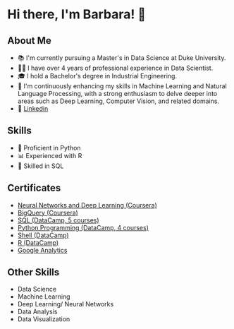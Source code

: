 # Hi there, I'm Barbara! 👋

## About Me
- 📚 I'm currently pursuing a Master's in Data Science at Duke University.
- 👩‍💻 I have over 4 years of professional experience in Data Scientist.
- 🎓 I hold a Bachelor's degree in Industrial Engineering.
- 🚀 I'm continuously enhancing my skills in Machine Learning and Natural Language Processing, with a strong enthusiasm to delve deeper into areas such as Deep Learning, Computer Vision, and related domains. 
- 🔗 [Linkedin](https://www.linkedin.com/in/barbarafloresrios/)

## Skills
- 🐍 Proficient in Python
- 📊 Experienced with R
- 💾 Skilled in SQL

## Certificates
- [Neural Networks and Deep Learning (Coursera)](https://www.coursera.org/account/accomplishments/certificate/ZFQZXJUKWP7L)
- [BigQuery (Coursera)](https://www.coursera.org/account/accomplishments/certificate/28MSWGF3WJL7)
- [SQL (DataCamp, 5 courses)](https://www.datacamp.com/statement-of-accomplishment/track/c1792994560eb4722b906327e5f59adf5b945ca4)
- [Python Programming (DataCamp, 4 courses)](https://www.datacamp.com/statement-of-accomplishment/track/4a86016a4eaee5bfe3352aa7b1025293eb5ae499)
- [Shell (DataCamp)](https://www.datacamp.com/statement-of-accomplishment/course/5c1305f1897446dbc339e01ea860d76c45a31b0f)
- [R (DataCamp)](https://www.datacamp.com/statement-of-accomplishment/course/e812ee09321a98b00c1db3eeeb75a82175ccd459)
- [Google Analytics](https://analytics.google.com/analytics/academy/certificate/SH6GJdnMRLexXZkbsj8cFA)

## Other Skills
- Data Science
- Machine Learning
- Deep Learning/ Neural Networks
- Data Analysis
- Data Visualization





<!---
BarbaraPFloresRios/BarbaraPFloresRios is a ✨ special ✨ repository because its `README.md` (this file) appears on your GitHub profile.
You can click the Preview link to take a look at your changes.
--->
